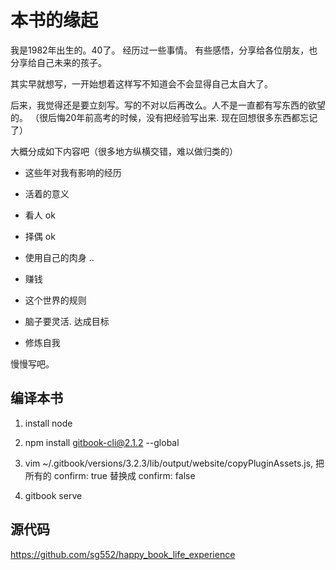 # 本书的缘起

我是1982年出生的。40了。 经历过一些事情。 有些感悟，分享给各位朋友，也分享给自己未来的孩子。

其实早就想写，一开始想着这样写不知道会不会显得自己太自大了。

后来，我觉得还是要立刻写。写的不对以后再改么。人不是一直都有写东西的欲望的。
（很后悔20年前高考的时候，没有把经验写出来. 现在回想很多东西都忘记了）

大概分成如下内容吧（很多地方纵横交错，难以做归类的）

- 这些年对我有影响的经历

- 活着的意义

- 看人 ok

- 择偶 ok

- 使用自己的肉身 ..

- 赚钱

- 这个世界的规则

- 脑子要灵活. 达成目标

- 修炼自我

慢慢写吧。

## 编译本书

1. install node

2. npm install gitbook-cli@2.1.2 --global

3. vim ~/.gitbook/versions/3.2.3/lib/output/website/copyPluginAssets.js,  把所有的 confirm: true 替换成 confirm: false

4. gitbook serve

## 源代码

https://github.com/sg552/happy_book_life_experience



